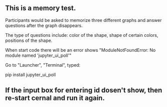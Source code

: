 ## This is a memory test. 

Participants would be asked to memorize three different graphs and answer questions after the graph disappears. 

The type of questions include: color of the shape, shape of certain colors, positions of the shape.

When start code there will be an error shows "ModuleNotFoundError: No module named 'jupyter_ui_poll'"

Go to "Launcher", "Terminal", typed:

pip install jupyter_ui_poll

## If the input box for entering id dosen't show, then re-start cernal and run it again.